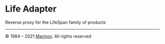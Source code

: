 # Life Adapter

Reverse proxy for the LifeSpan family of products

---

© 1984 – 2021 [Marinov](http://marinov.ml "Marinov"). All rights reserved
